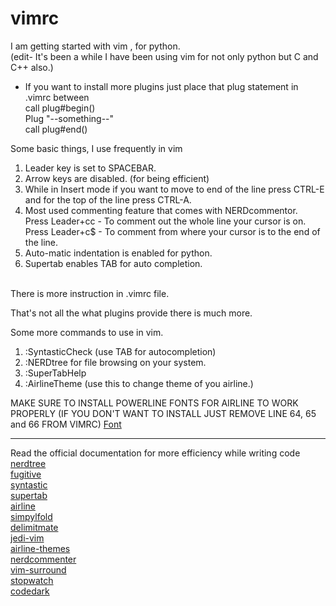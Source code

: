 # vimrc
I am getting started with vim , for python. 
</br>(edit- It's been a while I have been using vim for not only python but C and C++ also.)

- If you want to install more plugins just place that plug statement in .vimrc between
</br>call plug#begin()
</br>Plug "--something--"
</br>call plug#end()


Some basic things, I use frequently in vim
1. Leader key is set to SPACEBAR.
2. Arrow keys are disabled. (for being efficient)
3. While in Insert mode if you want to move to end of the line press CTRL-E and for the top of the line press CTRL-A.
4. Most used commenting feature that comes with NERDcommentor.
 </br> Press Leader+cc - To comment out the whole line your cursor is on.
 </br>Press Leader+c$ - To comment from where your cursor is to the end of the line.
5. Auto-matic indentation is enabled for python.
6. Supertab enables TAB for auto completion.


</br> There is more instruction in .vimrc file.


That's not all the what plugins provide there is much more.

Some more commands to use in vim.
1. :SyntasticCheck     (use TAB for autocompletion)
2. :NERDtree for file browsing on your system.
3. :SuperTabHelp
4. :AirlineTheme (use this to change theme of you airline.)
     
 MAKE SURE TO INSTALL POWERLINE FONTS FOR AIRLINE TO WORK PROPERLY
 (IF YOU DON'T WANT TO INSTALL JUST REMOVE LINE 64, 65 and 66 FROM VIMRC)
 [Font](https://github.com/powerline/fonts)
 
 ******************************************************************************************************
 
 Read the official documentation for more efficiency while writing code
 </br>[nerdtree](https://github.com/preservim/nerdtree)            
 [fugitive](https://github.com/tpope/vim-fugitive)
 </br>[syntastic](https://github.com/vim-syntastic/syntastic)
 </br>[supertab](https://github.com/ervandew/supertab)
 </br>[airline](https://github.com/vim-airline/vim-airline)
 </br>[simpylfold](https://github.com/tmhedberg/simpylfold)
 </br>[delimitmate](https://github.com/raimondi/delimitmate)
 </br>[jedi-vim](https://github.com/davidhalter/jedi-vim)
 </br>[airline-themes](https://github.com/vim-airline/vim-airline-themes)
 </br>[nerdcommenter](https://github.com/preservim/nerdcommenter)
 </br>[vim-surround](https://github.com/tpope/vim-surround)
 </br>[stopwatch](https://github.com/ffanzhang/vim-airline-stopwatch)
 </br>[codedark](https://github.com/tomasiser/vim-code-dark)
